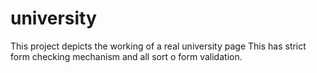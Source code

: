# university
This project depicts the working of a real university page
This has strict form checking mechanism and all sort o form validation.
